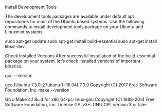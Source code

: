 Install Development Tools

The development tools packages are available under default apt repositories for most of the Ubuntu based systems. Use the following commands to install development tools package on your Ubuntu and Linuxmint systems.

sudo apt-get update
sudo apt-get install build-essential
sudo apt-get install libssl-dev

Check Installed Versions
After successful installation of the build-essential package on your system, let’s check installed versions of important binaries.

gcc --version

gcc (Ubuntu 7.3.0-27ubuntu1~18.04) 7.3.0
Copyright (C) 2017 Free Software Foundation, Inc.
make --version

GNU Make 4.1
Built for x86_64-pc-linux-gnu
Copyright (C) 1988-2014 Free Software Foundation, Inc.
License GPLv3+: GNU GPL version 3 or later 
